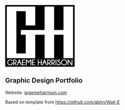 <img src="https://github.com/GraemeHarrison/Portfolio/blob/gh-pages/assets/img/logo.png?raw=true">

## Graphic Design Portfolio
Website: [graemeharrison.com](https://www.graemeharrison.com)

Based on template from https://github.com/abhn/Wall-E
